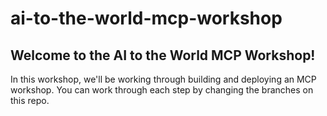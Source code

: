 # ai-to-the-world-mcp-workshop

## Welcome to the AI to the World MCP Workshop!

In this workshop, we'll be working through building and deploying an MCP
workshop. You can work through each step by changing the branches on this repo.
